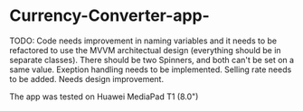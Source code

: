 # Currency-Converter-app-

TODO: 
Code needs improvement in naming variables and it needs to be refactored to use the MVVM architectual design (everything should be in separate classes).
There should be two Spinners, and both can't be set on a same value.
Exeption handling needs to be implemented. 
Selling rate needs to be added.
Needs design improvement. 


The app was tested on Huawei MediaPad T1 (8.0")
